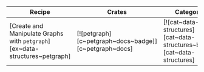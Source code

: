 | Recipe | Crates | Categories |
|--------|--------|------------|
| [Create and Manipulate Graphs with `petgraph`][ex~data-structures~petgraph] | [![petgraph][c~petgraph~docs~badge]][c~petgraph~docs] | [![cat~data-structures][cat~data-structures~badge]][cat~data-structures] |
